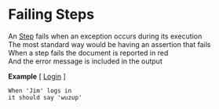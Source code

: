 # Failing Steps

An [Step](https://github.com/limadelic/frankendoc/blob/master/docs/Steps.md) fails when an exception occurs during its execution  
The most standard way would be having an assertion that fails  
When a step fails the document is reported in red  
And the error message is included in the output  

**Example** [ [Login](https://github.com/limadelic/frankendoc/blob/master/docs/src/login.coffee) ]
```
When 'Jim' logs in  
it should say 'wuzup'  
```
